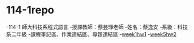 # 114-1repo
-114-1 師大科技系程式語言
-授課教師：蔡芸琤老師
-姓名：蔡逸安
-系級：科技系二年級
-課程筆記區、作業連結區、專題連結區
-[week1hw1](https://github.com/41371108H/114-1repo/blob/main/Gradio_%E5%94%AE%E7%A5%A8%E7%B3%BB%E7%B5%B1.ipynb)
-[week5hw2](https://colab.research.google.com/drive/1obamRxOo49AzCz9Yv_j72XtXxNcCQqsU#scrollTo=IsiCTy9vysL_)

